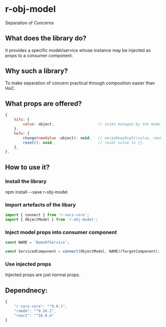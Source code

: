 # r-obj-model

Separation of Concerns

## What does the library do?

It provides a specific model/service whose instance may be injected as props to a consumer component.

## Why such a library?

To make separation of concern practical through composition easier than HoC.

## What props are offered?

```javascript
{
    hifu: {
        value: object,                    // state managed by the model.
    },
    hefu: {
        change(newValue :object): void,   // mergeDeepRight(value, newValue).
        reset(): void,                    // reset value to {}.
    },
},
```

## How to use it?

### Install the library

npm install --save r-obj-model

### Import artefacts of the libary

```javascript
import { connect } from 'r-socs-core';
import { ObjectModel } from 'r-obj-model';
```

### Inject model props into consumer component

```javascript
const NAME = 'NameOfService';

const ServicedComponent = connect(ObjectModel, NAME)(TargetComponent);
```

### Use injected props

Injected props are just normal props.

## Dependnecy:

```javascript
{
    "r-socs-core": "^0.0.1",
    "ramda": "^0.26.1",
    "react": "^16.8.4"
}
```
